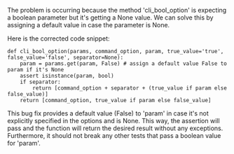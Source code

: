 The problem is occurring because the method 'cli_bool_option' is expecting a boolean parameter but it's getting a None value. We can solve this by assigning a default value in case the parameter is None.

Here is the corrected code snippet:

	def cli_bool_option(params, command_option, param, true_value='true', false_value='false', separator=None):
		param = params.get(param, False) # assign a default value False to param if it's None
		assert isinstance(param, bool)
		if separator:
			return [command_option + separator + (true_value if param else false_value)]
		return [command_option, true_value if param else false_value]

This bug fix provides a default value (False) to 'param' in case it's not explicitly specified in the options and is None. This way, the assertion will pass and the function will return the desired result without any exceptions. Furthermore, it should not break any other tests that pass a boolean value for 'param'.